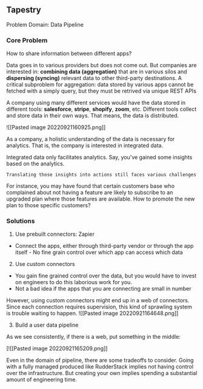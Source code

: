 ## Tapestry
Problem Domain: Data Pipeline

### Core Problem
How to share information between different apps?

Data goes in to various providers but does not come out. But companies are interested in: __combining data (aggregation)__ that are in various silos and __dispersing (syncing)__ relevant data to other third-party destinations. A critical subproblem for aggregation: data stored by various apps cannot be fetched with a simply query, but they must be retrived via unique REST APIs

A company using many different services would have the data stored in different tools: __salesforce__, __stripe__, __shopify__, __zoom__, etc. Different tools collect and store data in their own ways. That means, the data is distributed.

![[Pasted image 20220921160925.png]]

As a company, a holistic understanding of the data is necessary for analytics. That is, the company is interested in integrated data. 

Integrated data only facilitates analytics. Say, you've gained some insights based on the analytics. 

	Translating those insights into actions still faces various challenges

For instance, you may have found that certain customers base who complained about not having a feature are likely to subscribe to an upgraded plan where those features are available. How to promote the new plan to those specific customers?

### Solutions

1. Use prebuilt connectors: Zapier
- Connect the apps, either through third-party vendor or through the app itself
		- No fine grain control over which app can access which data

2. Use custom connectors
- You gain fine grained control over the data, but you would have to invest on engineers to do this laborious work for you.
- Not a bad idea if the apps that you are connecting are small in number

However, using custom connectors might end up in a web of connectors. Since each connection requires supervision, this kind of sprawling system is trouble waiting to happen.
![[Pasted image 20220921164648.png]]

3. Build a user data pipeline 

As we see consistently, if there is a web, put something in the middle:

[![[Pasted image 20220921165209.png]]

Even in the domain of pipeline, there are some tradeoffs to consider. Going with a fully managed produced like RudderStack implies not having control over the infrastructure. But creating your own implies spending a substantial amount of engineering time.
